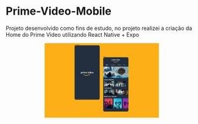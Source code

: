 # Prime-Video-Mobile
Projeto desenvolvido como fins de estudo, no projeto realizei a criação da Home do Prime Vídeo utilizando React Native + Expo

<p align="center">
  <img src="https://github.com/MatheusChiodi/Prime-Video-Mobile/blob/main/assets/layout.png" width="300" heigth="300">
</p>
